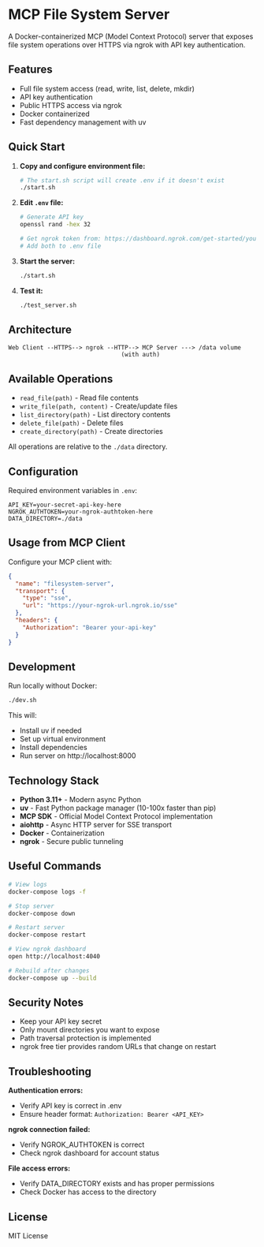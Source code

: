 # MCP File System Server

A Docker-containerized MCP (Model Context Protocol) server that exposes file system operations over HTTPS via ngrok with API key authentication.

## Features

- Full file system access (read, write, list, delete, mkdir)
- API key authentication
- Public HTTPS access via ngrok
- Docker containerized
- Fast dependency management with uv

## Quick Start

1. **Copy and configure environment file:**
   ```bash
   # The start.sh script will create .env if it doesn't exist
   ./start.sh
   ```

2. **Edit `.env` file:**
   ```bash
   # Generate API key
   openssl rand -hex 32
   
   # Get ngrok token from: https://dashboard.ngrok.com/get-started/your-authtoken
   # Add both to .env file
   ```

3. **Start the server:**
   ```bash
   ./start.sh
   ```

4. **Test it:**
   ```bash
   ./test_server.sh
   ```

## Architecture

```
Web Client --HTTPS--> ngrok --HTTP--> MCP Server ---> /data volume
                                (with auth)
```

## Available Operations

- `read_file(path)` - Read file contents
- `write_file(path, content)` - Create/update files
- `list_directory(path)` - List directory contents
- `delete_file(path)` - Delete files
- `create_directory(path)` - Create directories

All operations are relative to the `./data` directory.

## Configuration

Required environment variables in `.env`:

```
API_KEY=your-secret-api-key-here
NGROK_AUTHTOKEN=your-ngrok-authtoken-here
DATA_DIRECTORY=./data
```

## Usage from MCP Client

Configure your MCP client with:

```json
{
  "name": "filesystem-server",
  "transport": {
    "type": "sse",
    "url": "https://your-ngrok-url.ngrok.io/sse"
  },
  "headers": {
    "Authorization": "Bearer your-api-key"
  }
}
```

## Development

Run locally without Docker:

```bash
./dev.sh
```

This will:
- Install uv if needed
- Set up virtual environment
- Install dependencies
- Run server on http://localhost:8000

## Technology Stack

- **Python 3.11+** - Modern async Python
- **uv** - Fast Python package manager (10-100x faster than pip)
- **MCP SDK** - Official Model Context Protocol implementation
- **aiohttp** - Async HTTP server for SSE transport
- **Docker** - Containerization
- **ngrok** - Secure public tunneling

## Useful Commands

```bash
# View logs
docker-compose logs -f

# Stop server
docker-compose down

# Restart server
docker-compose restart

# View ngrok dashboard
open http://localhost:4040

# Rebuild after changes
docker-compose up --build
```

## Security Notes

- Keep your API key secret
- Only mount directories you want to expose
- Path traversal protection is implemented
- ngrok free tier provides random URLs that change on restart

## Troubleshooting

**Authentication errors:**
- Verify API key is correct in .env
- Ensure header format: `Authorization: Bearer <API_KEY>`

**ngrok connection failed:**
- Verify NGROK_AUTHTOKEN is correct
- Check ngrok dashboard for account status

**File access errors:**
- Verify DATA_DIRECTORY exists and has proper permissions
- Check Docker has access to the directory

## License

MIT License
